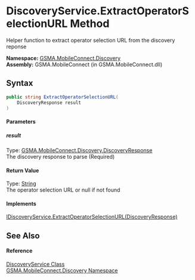 DiscoveryService.ExtractOperatorSelectionURL Method
===================================================
Helper function to extract operator selection URL from the discovery reponse

**Namespace:** [GSMA.MobileConnect.Discovery][1]  
**Assembly:** GSMA.MobileConnect (in GSMA.MobileConnect.dll)

Syntax
------

```csharp
public string ExtractOperatorSelectionURL(
	DiscoveryResponse result
)
```

#### Parameters

##### *result*
Type: [GSMA.MobileConnect.Discovery.DiscoveryResponse][2]  
The discovery response to parse (Required)

#### Return Value
Type: [String][3]  
The operator selection URL or null if not found
#### Implements
[IDiscoveryService.ExtractOperatorSelectionURL(DiscoveryResponse)][4]  


See Also
--------

#### Reference
[DiscoveryService Class][5]  
[GSMA.MobileConnect.Discovery Namespace][1]  

[1]: ../README.md
[2]: ../DiscoveryResponse/README.md
[3]: http://msdn.microsoft.com/en-us/library/s1wwdcbf
[4]: ../IDiscoveryService/ExtractOperatorSelectionURL.md
[5]: README.md
[6]: ../../_icons/Help.png